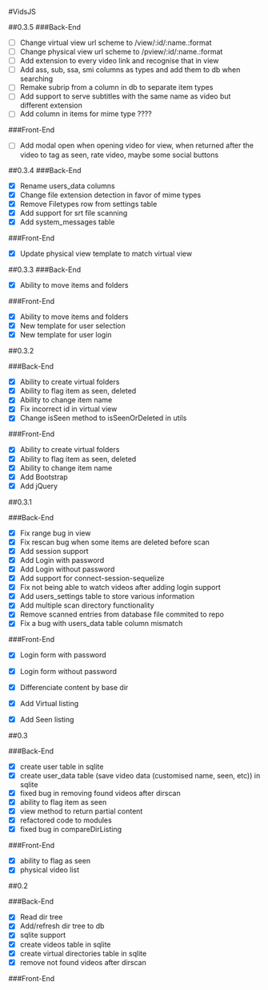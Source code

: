 #VidsJS

##0.3.5
###Back-End
- [ ] Change virtual view url scheme to /view/:id/:name.:format
- [ ] Change physical view url scheme to /pview/:id/:name.:format
- [ ] Add extension to every video link and recognise that in view
- [ ] Add ass, sub, ssa, smi columns as types and add them to db when searching
- [ ] Remake subrip from a column in db to separate item types
- [ ] Add support to serve subtitles with the same name as video but different extension
- [ ] Add column in items for mime type ????

###Front-End
- [ ] Add modal open when opening video for view, when returned after the video to tag as seen, rate video, maybe some social buttons

##0.3.4
###Back-End
- [x] Rename users_data columns
- [x] Change file extension detection in favor of mime types
- [x] Remove Filetypes row from settings table
- [x] Add support for srt file scanning
- [x] Add system_messages table

###Front-End
- [x] Update physical view template to match virtual view

##0.3.3
###Back-End
- [x] Ability to move items and folders

###Front-End
- [x] Ability to move items and folders
- [x] New template for user selection
- [x] New template for user login

##0.3.2

###Back-End
- [x] Ability to create virtual folders
- [x] Ability to flag item as seen, deleted
- [x] Ability to change item name
- [x] Fix incorrect id in virtual view
- [x] Change isSeen method to isSeenOrDeleted in utils

###Front-End
- [x] Ability to create virtual folders
- [x] Ability to flag item as seen, deleted
- [x] Ability to change item name
- [x] Add Bootstrap
- [x] Add jQuery

##0.3.1

###Back-End
- [x] Fix range bug in view
- [x] Fix rescan bug when some items are deleted before scan
- [x] Add session support
- [x] Add Login with password
- [x] Add Login without password
- [x] Add support for connect-session-sequelize
- [x] Fix not being able to watch videos after adding login support
- [x] Add users_settings table to store various information
- [x] Add multiple scan directory functionality
- [x] Remove scanned entries from database file commited to repo
- [x] Fix a bug with users_data table column mismatch

###Front-End
- [x] Login form with password
- [x] Login form without password
- [x] Differenciate content by base dir
- [x] Add Virtual listing
- [x] Add Seen listing


##0.3

###Back-End
- [x] create user table in sqlite
- [x] create user_data table (save video data (customised name, seen, etc)) in sqlite
- [x] fixed bug in removing found videos after dirscan
- [x] ability to flag item as seen
- [x] view method to return partial content
- [x] refactored code to modules
- [x] fixed bug in compareDirListing

###Front-End
- [x] ability to flag as seen
- [x] physical video list

##0.2

###Back-End

- [x] Read dir tree
- [x] Add/refresh dir tree to db
- [x] sqlite support
- [x] create videos table in sqlite
- [x] create virtual directories table in sqlite
- [x] remove not found videos after dirscan

###Front-End